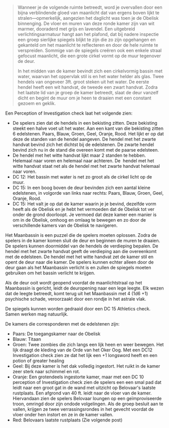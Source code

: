 >Wanneer je de volgende ruimte betreedt, word je overvallen door een bijna verblindende gloed van maanlicht dat van ergens boven lijkt te stralen—opmerkelijk, aangezien het daglicht was toen je de Obelisk binnenging. De vloer en muren van deze ronde kamer zijn van wit marmer, dooraderd met grijs en lavendel. Een uitgebreid verlichtingsarmatuur hangt aan het plafond, dat bij nadere inspectie een groep sierlijke spiegels blijkt te zijn die zo zijn opgehangen en gekanteld om het maanlicht te reflecteren en door de hele ruimte te verspreiden. Sommige van de spiegels creëren ook een enkele straal gefocust maanlicht, die een grote cirkel vormt op de muur tegenover de deur.
>
>In het midden van de kamer bevindt zich een cirkelvormig bassin met water, waarvan het oppervlak stil is en het water helder als glas. Twee hendels van ongeveer 3ft. groot steken uit het water. De eerste hendel heeft een wit handvat, de tweede een zwart handvat. Zodra het laatste lid van je groep de kamer betreedt, slaat de deur vanzelf dicht en begint de muur om je heen te draaien met een constant gezoem en geklik.

Een Perception of Investigation check laat het volgende zien:

- De spelers zien dat de hendels in een bekisting zitten. Deze bekisting steekt een halve voet uit het water. Aan een kant van die bekisting zitten 6 edelstenen. Paars, Blauw, Groen, Geel, Oranje, Rood. Het lijkt er op dat deze de standen van de hendel aangeven. De hendel met het zwarte handvat bevind zich het dichtst bij de edelstenen. De zwarte hendel bevind zich nu in de stand die overeen komt met de paarse edelsteen.
- De hendel met het witte handvat lijkt maar 2 standen te hebben. Helemaal naar voren en helemaal naar achteren. De  hendel met het witte handvat staat net als de hendel met het zwarte handvat helemaal naar voren.
- DC 12: Het bassin met water is net zo groot als de cirkel licht op de muur.
- DC 15: In een boog boven de deur bevinden zich een aantal kleine edelstenen, in volgorde van links naar rechts: Paars, Blauw, Groen, Geel, Oranje, Rood.
- DC 15: Het valt je op dat de kamer waarin je je bevind, dezelfde vorm heeft als de Obelisk en je hebt het vermoeden dat de Obelisk tot ver onder de grond doorloopt. Je vermoed dat deze kamer een manier is om in de Obelisk, omhoog en omlaag te bewegen en zo door de verschillende kamers van de Obelisk te navigeren.

Het Maanbassin is een puzzel die de spelers moeten oplossen. Zodra de spelers in de kamer komen sluit de deur en beginnen de muren te draaien. De spelers kunnen doormiddel van de hendels de verdieping bepalen. De hendel met het zwarte handvat geeft de verdieping aan die overeenkomt met de edelsteen. De hendel met het witte handvat zet de kamer stil en opent de deur naar die kamer. De spelers kunnen echter alleen door de deur gaan als het Maanbassin verlicht is en zullen de spiegels moeten gebruiken om het bassin verlicht te krijgen.

Als de deur ooit wordt geopend voordat de maanlichtstraal op het Maanbassin is gericht, leidt de deuropening naar een lege leegte. Elk wezen dat de leegte betreedt, komt terug uit het Maanbassin met 4 (1d6 +1) psychische schade, veroorzaakt door een rondje in het astrale vlak.

De spiegels kunnen worden gedraaid door een DC 15 Athletics check. Samen werken mag natuurlijk.

De kamers die corresponderen met de edelstenen zijn:

- Paars: De toegangskamer naar de Obelisk
- Blauw: Titaan
- Groen: Twee zombies die zich langs een lijk heen en weer bewegen. Het lijk draagt de kleding van de Orde van het Oker Oog. Met een DC12 Investigation check zien ze dat het lijk een +1 longsword heeft en een potion of greater healing
- Geel: Bij deze kamer is het dak volledig ingestort. Het ruikt in de kamer zeer sterk naar schimmel en rot.
- Oranje: Een grotendeels ingestorte kamer, maar met een DC 10 perception of Investigation check zien de spelers een een smal pad dat leidt naar een groot gat in de wand met uitzicht op Belovaar's laatste rustplaats. Een afgrond van 40 ft. leidt naar de vloer van de kamer. Hiervandaan zien de spelers Belovaar loungen op een geïmproviseerde troon, omringd door zijn ondode volgelingen. Als de groep besluit aan te vallen, krijgen ze twee verrassingsrondes in het gevecht voordat de vloer onder hen instort en ze in de kamer vallen.
- Red: Belovaars laatste rustplaats (Zie volgende post)